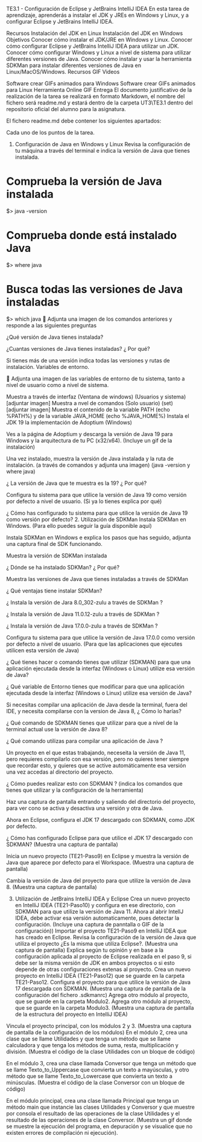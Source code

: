 TE3.1 - Configuración de Eclipse y JetBrains IntelliJ IDEA
En esta tarea de aprendizaje, aprenderás a instalar el JDK y JREs en Windows y Linux, y a configurar Eclipse y JetBrains IntelliJ IDEA.

Recursos
Instalación del JDK en Linux
Instalación del JDK en Windows
Objetivos
Conocer cómo instalar el JDK/JRE en Windows y Linux.
Conocer cómo configurar Eclipse y JetBrains IntelliJ IDEA para utilizar un JDK.
Conocer cómo configurar Windows y Linux a nivel de sistema para utilizar diferentes versiones de Java.
Conocer cómo instalar y usar la herramienta SDKMan para instalar diferentes versiones de Java en Linux/MacOS/Windows.
Recursos
GIF Videos

Software crear GIFs animados para Windows
Software crear GIFs animados para Linux
Herramienta Online GIF
Entrega
El documento justificativo de la realización de la tarea se realizará en formato Markdown, el nombre del fichero será readme.md y estará dentro de la carpeta UT3\TE3.1 dentro del repositorio oficial del alumno para la asignatura.

El fichero readme.md debe contener los siguientes apartados:

Cada uno de los puntos de la tarea.
1. Configuración de Java en Windows y Linux
Revisa la configuración de tu máquina a través del terminal e indica la versión de Java que tienes instalada.
# Comprueba la versión de Java instalada
$> java -version
# Comprueba donde está instalado Java
$> where java
# Busca todas las versiones de Java instaladas
$> which java
📎 Adjunta una imagen de los comandos anteriores y responde a las siguientes preguntas

¿Qué versión de Java tienes instalada?

¿Cuantas versiones de Java tienes instaladas? ¿ Por qué?

Si tienes más de una versión indica todas las versiones y rutas de instalación.
Variables de entorno.

📎 Adjunta una imagen de las variables de entorno de tu sistema, tanto a nivel de usuario como a nivel de sistema.

Muestra a través de interfaz (Ventana de windows) (Usuarios y sistema) [adjuntar imagen]
Muestra a nvel de comandos (Solo usuario) (set) [adjuntar imagen]
Muestra el contenido de la variable PATH (echo %PATH%) y de la variable JAVA_HOME (echo %JAVA_HOME%)
Instala el JDK 19 la implementación de Adoptium (Windows)

Ves a la página de Adoptium y descarga la versión de Java 19 para Windows y la arquitectura de tu PC (x32/x64). (Incluye un gif de la instalación)

Una vez instalado, muestra la versión de Java instalada y la ruta de instalación. (a través de comandos y adjunta una imagen) (java -version y where java)

¿ La versión de Java que te muestra es la 19? ¿ Por qué?

Configura tu sistema para que utilice la versión de Java 19 como versión por defecto a nivel de usuario. (Si ya lo tienes explica por qué)

¿ Cómo has configurado tu sistema para que utilice la versión de Java 19 como versión por defecto?
2. Utilización de SDKMan
Instala SDKMan en Windows. (Para ello puedes seguir la guía disponible aquí)

Instala SDKMan en Windows e explica los pasos que has seguido, adjunta una captura final de SDK funcionando.

Muestra la versión de SDKMan instalada

¿ Dónde se ha instalado SDKMan? ¿ Por qué?

Muestra las versiones de Java que tienes instaladas a través de SDKMan

¿ Qué ventajas tiene instalar SDKMan?

¿ Instala la versión de Jara 8.0_302-zulu a través de SDKMan ?

¿ Instala la versión de Java 11.0.12-zulu a través de SDKMan ?

¿ Instala la versión de Java 17.0.0-zulu a través de SDKMan ?

Configura tu sistema para que utilice la versión de Java 17.0.0 como versión por defecto a nivel de usuario. (Para que las aplicaciones que ejecutes utilicen esta versión de Java)

¿ Qué tienes hacer o comando tienes que utilizar (SDKMAN) para que una aplicación ejecutada desde la interfaz (Windows o Linux) utilize esa versión de Java?

¿ Qué variable de Entorno tienes que modificar para que una aplicación ejecutada desde la interfaz (Windows o Linux) utilize esa versión de Java?

Si necesitas compilar una aplicación de Java desde la terminal, fuera del IDE, y necesita compilarse con la version de Java 8, ¿ Cómo lo harías?

¿ Qué comando de SDKMAN tienes que utilizar para que a nivel de la terminal actual use la versión de Java 8?

¿ Qué comando utilizas para compilar una aplicación de Java ?

Un proyecto en el que estas trabajando, neceseita la versión de Java 11, pero requieres compilarlo con esa versión, pero no quieres tener siempre que recordar esto, y quieres que se active automáticamente esa versión una vez accedas al directorio del proyecto.

¿ Cómo puedes realizar esto con SDKMAN ? (indica los comandos que tienes que utilizar y la configuración de la herramienta)

Haz una captura de pantalla entrando y saliendo del directorio del proyecto, para ver cono se activa y desactiva una versión y otra de Java.

Ahora en Eclipse, configura el JDK 17 descargado con SDKMAN, como JDK por defecto.

¿ Cómo has configurado Eclipse para que utilice el JDK 17 descargado con SDKMAN? (Muestra una captura de pantalla)

Inicia un nuevo proyecto (TE21-Paso9) en Eclipse y muestra la versión de Java que aparece por defecto para el Workspace. (Muestra una captura de pantalla)

Cambia la versión de Java del proyecto para que utilize la versión de Java 8. (Muestra una captura de pantalla)

3. Utilización de JetBrains IntelliJ IDEA y Eclipse
Crea un nuevo proyecto en IntelliJ IDEA (TE21-Paso10) y configura en ese directorio, con SDKMAN para que utilize la versión de Java 11.
Ahora al abrir IntellJ IDEA, debe activar esa versión automaticamente, pues detectar la configuración. (Incluye una captura de panntalla o GIF de la configuración))
Importar el proyecto TE21-Paso9 en IntelliJ IDEA que has creado en Eclipse.
Revisa la configuración de la versión de Java que utiliza el proyecto ¿Es la misma que utiliza Eclipse?. (Muestra una captura de pantalla) Explica según tu opinión y en base a la configuración aplicada al proyecto de Eclipse realizada en el paso 9, si debe ser la misma versión de JDK en ambos proyectos o si esto depende de otras configuraciones extenas al proyecto.
Crea un nuevo proyecto en IntelliJ IDEA (TE21-Paso12) que se guarde en la carpeta TE21-Paso12.
Configura el proyecto para que utilice la versión de Java 17 descargada con SDKMAN. (Muestra una captura de pantalla de la configuración del fichero .sdkmanrc)
Agrega otro módulo al proyecto, que se guarde en la carpeta Modulo2.
Agrega otro módulo al proyecto, que se guarde en la carpeta Modulo3.
(Muestra una captura de pantalla de la estructura del proyecto en IntelliJ IDEA)

Vincula el proyecto principal, con los módulos 2 y 3. (Muestra una captura de pantalla de la configuración de los módulos)
En el módulo 2, crea una clase que se llame Utilidades y que tenga un método que se llame calculadora y que tenga los métodos de suma, resta, multiplicación y división.
(Muestra el código de la clase Utilidades con un bloque de código)

En el módulo 3, crea una clase llamada Conversor que tenga un método que se llame Texto_to_Uppercase que convierta un texto a mayúsculas, y otro método que se llame Texto_to_Lowercase que convierta un texto a minúsculas.
(Muestra el código de la clase Conversor con un bloque de código)

En el módulo principal, crea una clase llamada Principal que tenga un método main que instancie las clases Utilidades y Conversor y que muestre por consola el resultado de las operaciones de la clase Utilidades y el resultado de las operaciones de la clase Conversor.
(Muestra un gif donde se muestre la ejecución del programa, en depuración y se visualice que no existen errores de compilación ni ejecución).